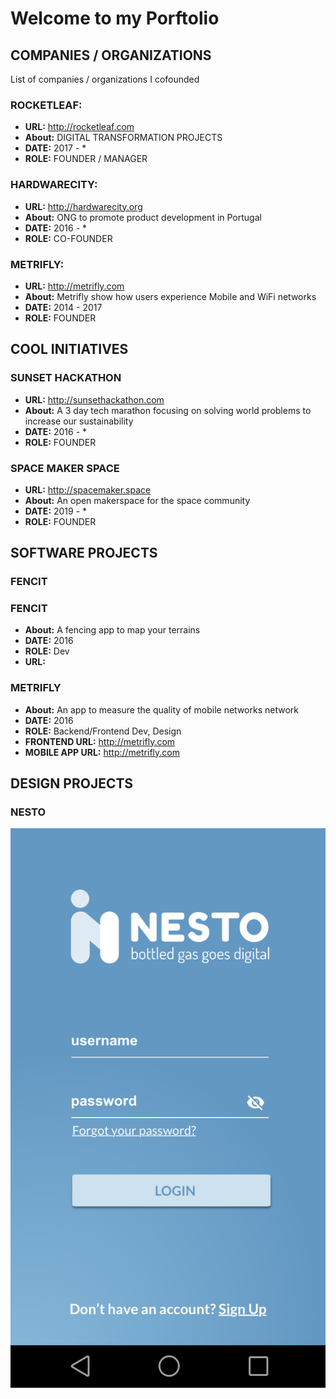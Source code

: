 # Welcome to my Porftolio


## COMPANIES / ORGANIZATIONS
List of companies / organizations I cofounded

### ROCKETLEAF:   
- **URL:** http://rocketleaf.com  
- **About:** DIGITAL TRANSFORMATION PROJECTS
- **DATE:** 2017 - *
- **ROLE:** FOUNDER / MANAGER

### HARDWARECITY:   
- **URL:** http://hardwarecity.org
- **About:** ONG to promote product development in Portugal
- **DATE:** 2016 - *
- **ROLE:** CO-FOUNDER

### METRIFLY:   
- **URL:** http://metrifly.com  
- **About:** Metrifly show how users experience Mobile and WiFi networks
- **DATE:** 2014 - 2017
- **ROLE:** FOUNDER

## COOL INITIATIVES
### SUNSET HACKATHON
- **URL:** http://sunsethackathon.com  
- **About:** A 3 day tech marathon focusing on solving world problems to increase our sustainability
- **DATE:** 2016 - *
- **ROLE:** FOUNDER

### SPACE MAKER SPACE
- **URL:** http://spacemaker.space
- **About:** An open makerspace for the space community
- **DATE:** 2019 - *
- **ROLE:** FOUNDER

## SOFTWARE PROJECTS

### FENCIT


### FENCIT
- **About:** A fencing app to map your terrains
- **DATE:** 2016
- **ROLE:** Dev
- **URL:**

### METRIFLY
- **About:** An app to measure the quality of mobile networks network
- **DATE:** 2016
- **ROLE:** Backend/Frontend Dev, Design
- **FRONTEND URL:** http://metrifly.com
- **MOBILE APP URL:** http://metrifly.com

## DESIGN PROJECTS

### NESTO

![](https://github.com/miguelalmeida/portfolio/blob/master/nesto/user%20home.png?v=4&s=200)
